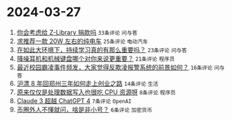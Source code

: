 # 2024-03-27

1. [你会考虑给 Z-Library 捐款吗](https://www.v2ex.com/t/1027315) `33条评论` `问与答`
1. [求推荐一款 20W 左右的纯电车](https://www.v2ex.com/t/1027321) `25条评论` `电动汽车`
1. [在如此大环境下，持续学习真的有那么重要吗？](https://www.v2ex.com/t/1027318) `23条评论` `问与答`
1. [降噪耳机和机械键盘哪个对你来说更重要？](https://www.v2ex.com/t/1027325) `21条评论` `程序员`
1. [最近校园霸凌事件频发，大家觉得反欺凌报警系统的前景如何？](https://www.v2ex.com/t/1027332) `16条评论` `问与答`
1. [沪漂 8 年回郑州三年如何走上创业之路](https://www.v2ex.com/t/1027311) `14条评论` `生活`
1. [原来仅仅是处理数据写入也很吃 CPU 资源呀](https://www.v2ex.com/t/1027314) `8条评论` `程序员`
1. [Claude 3 超越 ChatGPT 4](https://www.v2ex.com/t/1027329) `7条评论` `OpenAI`
1. [币圈外人不懂就问，啥是非小号？](https://www.v2ex.com/t/1027309) `6条评论` `加密货币`
